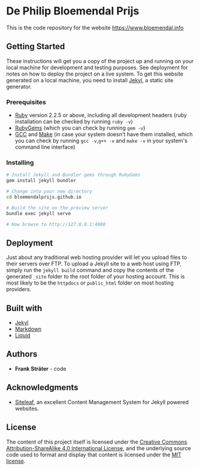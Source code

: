 # De Philip Bloemendal Prijs

This is the code repository for the website https://www.bloemendal.info

## Getting Started

These instructions will get you a copy of the project up and running on your local machine for development and testing purposes. See deployment for notes on how to deploy the project on a live system. To get this website generated on a local machine, you need to install [Jekyl](https://jekyllrb.com/), a static site generator.

### Prerequisites

- [Ruby](https://www.ruby-lang.org/en/downloads/) version 2.2.5 or above, including all development headers (ruby installation can be checked by running `ruby -v`)
- [RubyGems](https://rubygems.org/pages/download) (which you can check by running `gem -v`)
- [GCC](https://gcc.gnu.org/install/) and [Make](https://www.gnu.org/software/make/) (in case your system doesn't have them installed, which you can check by running `gcc -v`,`g++ -v`  and `make -v` in your system's command line interface)

### Installing

```sh
# Install Jekyll and Bundler gems through RubyGems
gem install jekyll bundler

# Change into your new directory
cd bloemendalprijs.github.io

# Build the site on the preview server
bundle exec jekyll serve

# Now browse to http://127.0.0.1:4000
```

## Deployment

Just about any traditional web hosting provider will let you upload files to their servers over FTP. To upload a Jekyll site to a web host using FTP, simply run the `jekyll build` command and copy the contents of the generated `_site` folder to the root folder of your hosting account. This is most likely to be the `httpdocs` or `public_html` folder on most hosting providers.

## Built with

* [Jekyl](https://jekyllrb.com/)
* [Markdown](https://daringfireball.net/projects/markdown/)
* [Liquid](https://shopify.github.io/liquid/)

## Authors

* __Frank Sträter__ - code

## Acknowledgments

* [Siteleaf](https://www.siteleaf.com/), an excellent Content Management System for Jekyll powered websites.

## License

The content of this project itself is licensed under the [Creative Commons Attribution-ShareAlike 4.0 International License](http://creativecommons.org/licenses/by-sa/4.0/), and the underlying source code used to format and display that content is licensed under the [MIT license](LICENSE.md).